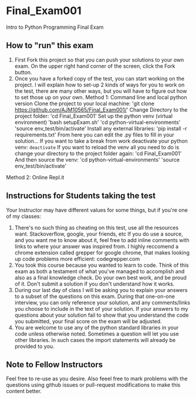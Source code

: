 # Final_Exam001
Intro to Python Programming Final Exam

## How to "run" this exam
1) First Fork this project so that you can push your solutions to your own exam.
   On the upper right hand corner of the screen, click the Fork button.
2) Once you have a forked copy of the test, you can start working on the project. I will explain how to set-up 2 kinds of ways for you to work on the test, there are many other ways, but you will have to figure out how to set those up on your own.
Method 1:
Command line and local python version
Clone the project to your local machine:
'git clone https://github.com/AJM10565/Final_Exam001/'
Change Directory to the project folder:
'cd Final_Exam001'
Set up the python venv (virtual environment)
'bash setupExam.sh'
'cd python-virtual-environments'
'source env_test/bin/activate'
Install any external libraries:
'pip install -r requirements.txt'
From here you can edit the .py files to fill in your solution...
If you want to take a break from work deactivate your python venv:
`deactivate`
If you want to reload the venv all you need to do is change your directory to the project folder again:
'cd Final_Exam001'
And then source the venv:
'cd python-virtual-environments'
'source env_test/bin/activate'


Method 2: 
Online Repl.it

## Instructions for Students taking the test

Your Instructor may have different values for some things, but if you're one of my classes:
1) There's no such thing as cheating on this test, use all the resources want. Stackoverflow, google, your friends, etc If you do use a source, and you want me to know about it, feel free to add inline comments with links to where your answer was inspired from. I highly reccomend a chrome extension called grepper for google chrome, that makes looking up code problems more efficient: codegrepper.com
2) You took this course because you wanted to learn to code. Think of this exam as both a testament of what you've managed to accomplish and also as a final knowledge check. Do your own best work, and be proud of it. Don't submit a solution if you don't understand how it works.
3) During our last day of class I will be asking you to explain your answers to a subset of the questions on this exam. During that one-on-one interview, you can only reference your solution, and any comments/links you choose to include in the text of your solution. If your answers to my questions about your solution fail to show that you understand the code you submitted, your final score on the exam will be adjusted.
4) You are welcome to use any of the python standard libraries in your code unless otherwise noted. Sometimes a question will let you use other libraries. In such cases the import statements will already be provided to you. 





## Note to Fellow Instructors
Feel free to re-use as you desire. Also feeel free to mark problems with the questions using github issues or pull-request modifications to make this content better.
